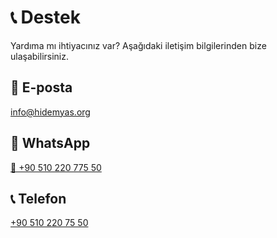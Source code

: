 # 📞 Destek

Yardıma mı ihtiyacınız var? Aşağıdaki iletişim bilgilerinden bize ulaşabilirsiniz.

## 📧 E-posta

[info@hidemyas.org](mailto:info@hidemyas.org)

## 📱 WhatsApp

[📲 +90 510 220 775 50](https://wa.me/+905102207550)

## 📞 Telefon

[+90 510 220 75 50](tel:+905102207550)
